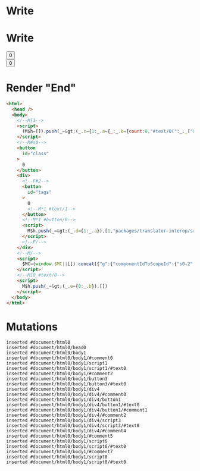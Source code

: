 # Write
  <!M[1><script>(M$h=[]).push(_=>(_.c={1:_.a={_:_.b={count:0,"#text/0(":_._["@marko/tags-compat-5-to-6"](_._["packages/translator-interop/src/__tests__/fixtures/interop-nested-tags-to-class/components/class-layout.marko"])}},2:{m5c:"s0"}},_.b["#text/0!"]=_.a,_.c),[])</script>


# Write
  <!--M#s0--><button id=class>0</button><div><!--F#2--><button id=tags>0<!M*1 #text/1></button><!M*1 #button/0><script>M$h.push(_=>(_.d={1:_.a}),[1,"packages/translator-interop/src/__tests__/fixtures/interop-nested-tags-to-class/template.marko_1_count/subscriber",1,"packages/translator-interop/src/__tests__/fixtures/interop-nested-tags-to-class/template.marko_1_count",])</script><!--F/--></div><!--M/--><script>$MC=(window.$MC||[]).concat({"g":{"componentIdToScopeId":{"s0-2":1}},"w":[["s0",0,{"renderBody":["packages/translator-interop/src/__tests__/fixtures/interop-nested-tags-to-class/template.marko_1_renderer",0]},{"f":1,"r":["packages/translator-interop/src/__tests__/fixtures/interop-nested-tags-to-class/template.marko_1_renderer",0]}]],"t":["packages/translator-interop/src/__tests__/fixtures/interop-nested-tags-to-class/components/class-layout.marko"]})</script><!M]0 #text/0><script>M$h.push(_=>(_.e={0:_.b}),[])</script>


# Render "End"
```html
<html>
  <head />
  <body>
    <!--M[1-->
    <script>
      (M$h=[]).push(_=&gt;(_.c={1:_.a={_:_.b={count:0,"#text/0(":_._["@marko/tags-compat-5-to-6"](_._["packages/translator-interop/src/__tests__/fixtures/interop-nested-tags-to-class/components/class-layout.marko"])}},2:{m5c:"s0"}},_.b["#text/0!"]=_.a,_.c),[])
    </script>
    <!--M#s0-->
    <button
      id="class"
    >
      0
    </button>
    <div>
      <!--F#2-->
      <button
        id="tags"
      >
        0
        <!--M*1 #text/1-->
      </button>
      <!--M*1 #button/0-->
      <script>
        M$h.push(_=&gt;(_.d={1:_.a}),[1,"packages/translator-interop/src/__tests__/fixtures/interop-nested-tags-to-class/template.marko_1_count/subscriber",1,"packages/translator-interop/src/__tests__/fixtures/interop-nested-tags-to-class/template.marko_1_count",])
      </script>
      <!--F/-->
    </div>
    <!--M/-->
    <script>
      $MC=(window.$MC||[]).concat({"g":{"componentIdToScopeId":{"s0-2":1}},"w":[["s0",0,{"renderBody":["packages/translator-interop/src/__tests__/fixtures/interop-nested-tags-to-class/template.marko_1_renderer",0]},{"f":1,"r":["packages/translator-interop/src/__tests__/fixtures/interop-nested-tags-to-class/template.marko_1_renderer",0]}]],"t":["packages/translator-interop/src/__tests__/fixtures/interop-nested-tags-to-class/components/class-layout.marko"]})
    </script>
    <!--M]0 #text/0-->
    <script>
      M$h.push(_=&gt;(_.e={0:_.b}),[])
    </script>
  </body>
</html>
```

# Mutations
```
inserted #document/html0
inserted #document/html0/head0
inserted #document/html0/body1
inserted #document/html0/body1/#comment0
inserted #document/html0/body1/script1
inserted #document/html0/body1/script1/#text0
inserted #document/html0/body1/#comment2
inserted #document/html0/body1/button3
inserted #document/html0/body1/button3/#text0
inserted #document/html0/body1/div4
inserted #document/html0/body1/div4/#comment0
inserted #document/html0/body1/div4/button1
inserted #document/html0/body1/div4/button1/#text0
inserted #document/html0/body1/div4/button1/#comment1
inserted #document/html0/body1/div4/#comment2
inserted #document/html0/body1/div4/script3
inserted #document/html0/body1/div4/script3/#text0
inserted #document/html0/body1/div4/#comment4
inserted #document/html0/body1/#comment5
inserted #document/html0/body1/script6
inserted #document/html0/body1/script6/#text0
inserted #document/html0/body1/#comment7
inserted #document/html0/body1/script8
inserted #document/html0/body1/script8/#text0
```
